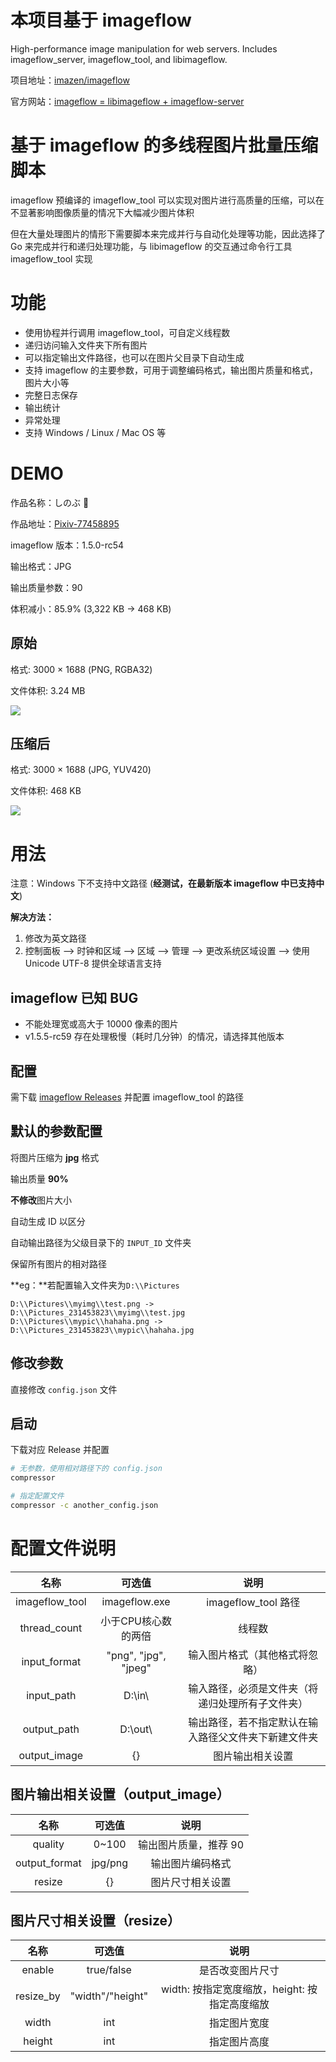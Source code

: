 # 本项目基于 imageflow

High-performance image manipulation for web servers. Includes imageflow_server, imageflow_tool, and libimageflow.

项目地址：[imazen/imageflow](https://github.com/imazen/imageflow)

官方网站：[imageflow = libimageflow + imageflow-server](https://www.imageflow.io/)



# 基于 imageflow 的多线程图片批量压缩脚本

imageflow 预编译的 imageflow_tool 可以实现对图片进行高质量的压缩，可以在不显著影响图像质量的情况下大幅减少图片体积

但在大量处理图片的情形下需要脚本来完成并行与自动化处理等功能，因此选择了 Go 来完成并行和递归处理功能，与 libimageflow 的交互通过命令行工具 imageflow_tool 实现



# 功能

- 使用协程并行调用 imageflow_tool，可自定义线程数
- 递归访问输入文件夹下所有图片
- 可以指定输出文件路径，也可以在图片父目录下自动生成
- 支持 imageflow 的主要参数，可用于调整编码格式，输出图片质量和格式，图片大小等
- 完整日志保存
- 输出统计
- 异常处理
- 支持 Windows / Linux / Mac OS 等



# DEMO

作品名称：しのぶ 🦋

作品地址：[Pixiv-77458895](https://www.pixiv.net/artworks/77458895)

imageflow 版本：1.5.0-rc54

输出格式：JPG

输出质量参数：90

体积减小：85.9% (3,322 KB -> 468 KB)



## 原始

格式: 3000 × 1688 (PNG, RGBA32)

文件体积: 3.24 MB

![](https://cdn.jsdelivr.net/gh/bipy/CDN@master/repo/Image-Compressor/pid-77458895.png)



## 压缩后

格式: 3000 × 1688 (JPG, YUV420)

文件体积: 468 KB

![](https://cdn.jsdelivr.net/gh/bipy/CDN@master/repo/Image-Compressor/pid-77458895.jpg)



# 用法

注意：Windows 下不支持中文路径 (**经测试，在最新版本 imageflow 中已支持中文**)

**解决方法：**

1. 修改为英文路径
2. 控制面板 --> 时钟和区域 --> 区域 --> 管理 --> 更改系统区域设置 --> 使用 Unicode UTF-8 提供全球语言支持



## imageflow 已知 BUG

- 不能处理宽或高大于 10000 像素的图片
- v1.5.5-rc59 存在处理极慢（耗时几分钟）的情况，请选择其他版本



## 配置

需下载 [imageflow Releases](https://github.com/imazen/imageflow/releases) 并配置 imageflow_tool 的路径



## 默认的参数配置

将图片压缩为 **jpg** 格式

输出质量 **90%**

**不修改**图片大小

自动生成 ID 以区分

自动输出路径为父级目录下的 `INPUT_ID` 文件夹

保留所有图片的相对路径

**eg：**若配置输入文件夹为`D:\\Pictures`

```
D:\\Pictures\\myimg\\test.png -> D:\\Pictures_231453823\\myimg\\test.jpg
D:\\Pictures\\mypic\\hahaha.png -> D:\\Pictures_231453823\\mypic\\hahaha.jpg
```



## 修改参数

直接修改 `config.json` 文件



## 启动

下载对应 Release 并配置

```bash
# 无参数，使用相对路径下的 config.json
compressor

# 指定配置文件
compressor -c another_config.json
```



# 配置文件说明

|      名称      |        可选值        |                         说明                         |
| :------------: | :------------------: | :--------------------------------------------------: |
| imageflow_tool |    imageflow.exe     |                 imageflow_tool 路径                  |
|  thread_count  | 小于CPU核心数的两倍  |                        线程数                        |
|  input_format  | "png", "jpg", "jpeg" |            输入图片格式（其他格式将忽略）            |
|   input_path   |       D:\\in\\       |   输入路径，必须是文件夹（将递归处理所有子文件夹）   |
|  output_path   |      D:\\out\\       | 输出路径，若不指定默认在输入路径父文件夹下新建文件夹 |
|  output_image  |          {}          |                   图片输出相关设置                   |

## 图片输出相关设置（output_image）

|     名称      | 可选值  |         说明          |
| :-----------: | :-----: | :-------------------: |
|    quality    | 0\~100  | 输出图片质量，推荐 90 |
| output_format | jpg/png |   输出图片编码格式    |
|    resize     |   {}    |   图片尺寸相关设置    |

## 图片尺寸相关设置（resize）

|   名称    |      可选值      |                     说明                      |
| :-------: | :--------------: | :-------------------------------------------: |
|  enable   |    true/false    |               是否改变图片尺寸                |
| resize_by | "width"/"height" | width: 按指定宽度缩放，height: 按指定高度缩放 |
|   width   |       int        |                 指定图片宽度                  |
|  height   |       int        |                 指定图片高度                  |